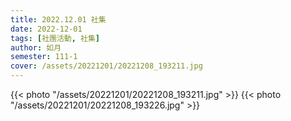 ```yaml
---
title: 2022.12.01 社集
date: 2022-12-01
tags: [社團活動, 社集]
author: 如月
semester: 111-1
cover: /assets/20221201/20221208_193211.jpg
---
```


{{< photo "/assets/20221201/20221208_193211.jpg" >}}
{{< photo "/assets/20221201/20221208_193226.jpg" >}}
